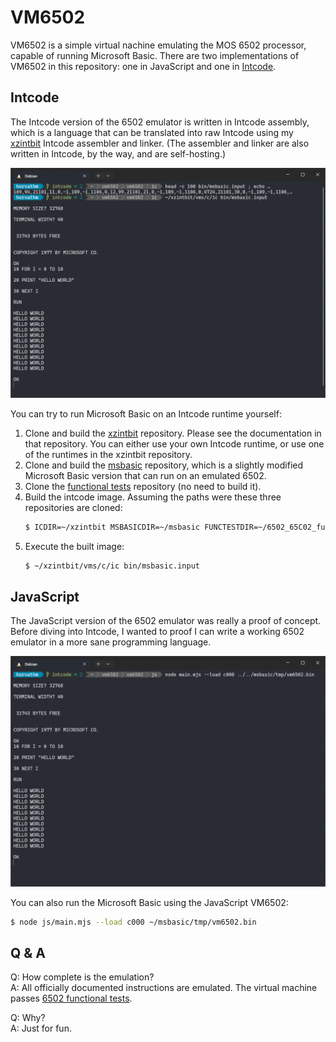 # VM6502

VM6502 is a simple virtual nachine emulating the MOS 6502 processor, capable of running Microsoft Basic.
There are two implementations of VM6502 in this repository: one in JavaScript and one in [Intcode](https://esolangs.org/wiki/Intcode).

## Intcode

The Intcode version of the 6502 emulator is written in Intcode assembly, which is a language that can be translated
into raw Intcode using my [xzintbit](https://github.com/matushorvath/xzintbit) Intcode assembler and linker.
(The assembler and linker are also written in Intcode, by the way, and are self-hosting.)

![Screenshot of Intcode VM6502 running Microsoft Basic](docs/screenshot-intcode.png)

You can try to run Microsoft Basic on an Intcode runtime yourself:
1. Clone and build the [xzintbit](https://github.com/matushorvath/xzintbit) repository.
   Please see the documentation in that repository.
   You can either use your own Intcode runtime, or use one of the runtimes in the xzintbit repository.
1. Clone and build the [msbasic](https://github.com/matushorvath/msbasic) repository,
   which is a slightly modified Microsoft Basic version that can run on an emulated 6502.
1. Clone the [functional tests](https://github.com/Klaus2m5/6502_65C02_functional_tests) repository (no need to build it).
1. Build the intcode image. Assuming the paths were these three repositories are cloned:
   ```sh
   $ ICDIR=~/xzintbit MSBASICDIR=~/msbasic FUNCTESTDIR=~/6502_65C02_functional_tests make test
   ```
1. Execute the built image:
   ```sh
   $ ~/xzintbit/vms/c/ic bin/msbasic.input
   ```

## JavaScript

The JavaScript version of the 6502 emulator was really a proof of concept. Before diving into Intcode, I wanted to
proof I can write a working 6502 emulator in a more sane programming language.

![Screenshot of JavaScript VM6502 running Microsoft Basic](docs/screenshot-javascript.png)

You can also run the Microsoft Basic using the JavaScript VM6502:  
```sh
$ node js/main.mjs --load c000 ~/msbasic/tmp/vm6502.bin
```

## Q & A

Q: How complete is the emulation?  
A: All officially documented instructions are emulated. The virtual machine passes [6502 functional tests](https://github.com/amb5l/6502_65C02_functional_tests).

Q: Why?  
A: Just for fun.
